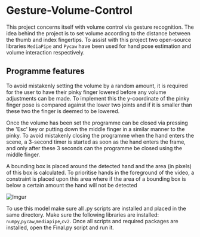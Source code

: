 # Gesture-Volume-Control

This project concerns itself with volume control via gesture recognition. The idea behind the project is to set volume according to the distance between the thumb and index fingertips. To assist with this project two open-source libraries ```MediaPipe``` and ```Pycaw``` have been used for hand pose estimation and volume interaction respectively.

## Programme features

To avoid mistakenly setting the volume by a random amount, it is required for the user to have their pinky finger lowered before any volume adjustments can be made. To implement this the y-coordinate of the pinky finger pose is compared against the lower two joints and if it is smaller than these two the finger is deemed to be lowered.

Once the volume has been set the programme can be closed via pressing the 'Esc' key or putting down the middle finger in a similar manner to the pinky. To avoid mistakenly closing the programme when the hand enters the scene, a 3-second timer is started as soon as the hand enters the frame, and only after these 3 seconds can the programme be closed using the middle finger.

A bounding box is placed around the detected hand and the area (in pixels) of this box is calculated. To prioritise hands in the foreground of the video, a constraint is placed upon this area where if the area of a bounding box is below a certain amount the hand will not be detected

![Imgur](https://i.imgur.com/feXbDXl.gifv)


To use this model make sure all .py scripts are installed and placed in the same directory. Make sure the following libraries are installed: ```numpy```,```pycaw```,```mediapipe```,```cv2```. Once all scripts and required packages are installed, open the Final.py script and run it.
